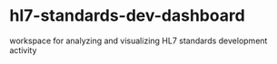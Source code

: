 # hl7-standards-dev-dashboard
workspace for analyzing and visualizing HL7 standards development activity
